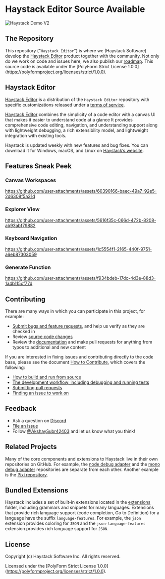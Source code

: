 # Haystack Editor Source Available

![Haystack Demo V2](https://github.com/user-attachments/assets/dfda79d9-1025-4b03-8c4f-20e3a41a5f08)

## The Repository

This repository ("`Haystack Editor`") is where we (Haystack Software) develop the [Haystack Editor](https://haystackeditor.com/) product together with the community. Not only do we work on code and issues here, we also publish our [roadmap](https://github.com/haystackeditor/haystack-editor/wiki/Roadmap). This source code is available under the [PolyForm Strict License 1.0.0] (https://polyformproject.org/licenses/strict/1.0.0).

## Haystack Editor

[Haystack Editor](https://haystackeditor.com/) is a distribution of the `Haystack Editor` repository with specific customizations released under a [terms of service](https://github.com/haystackeditor/haystack-tos/blob/main/license.txt/).

[Haystack Editor](https://haystackeditor.com) combines the simplicity of a code editor with a canvas UI that makes it easier to understand code at a glance It provides comprehensive code editing, navigation, and understanding support along with lightweight debugging, a rich extensibility model, and lightweight integration with existing tools.

Haystack is updated weekly with new features and bug fixes. You can download it for Windows, macOS, and Linux on [Haystack’s website](https://haystackeditor.com).

## Features Sneak Peek 
### Canvas Workspaces

https://github.com/user-attachments/assets/60390166-baec-49a7-92e5-2d6308f5a31d

### Explorer View

https://github.com/user-attachments/assets/5616f35c-066d-472b-8208-ab93abf79882

### Keyboard Navigation

https://github.com/user-attachments/assets/1c5554f1-2165-440f-9751-a6eb87303059

### Generate Function

https://github.com/user-attachments/assets/f934bdeb-17dc-4d3e-88d3-1a4b115cf77d

## Contributing

There are many ways in which you can participate in this project, for example:

- [Submit bugs and feature requests](https://github.com/haystackeditor/haystack-editor/issues), and help us verify as they are checked in
- Review [source code changes](https://github.com/haystackeditor/haystack-editor/pulls)
- Review the [documentation](https://github.com/haystackeditor/haystack-editor/wiki) and make pull requests for anything from typos to additional and new content

If you are interested in fixing issues and contributing directly to the code base, please see the document [How to Contribute](https://github.com/haystackeditor/haystack-editor/wiki/How-to-Contribute), which covers the following:

- [How to build and run from source](https://github.com/haystackeditor/haystack-editor/wiki/How-to-Contribute#build)
- [The development workflow, including debugging and running tests](https://github.com/haystackeditor/haystack-editor/wiki/How-to-Contribute#build)
- [Submitting pull requests](https://github.com/haystackeditor/haystack-editor/wiki/How-to-Contribute#build)
- [Finding an issue to work on](https://github.com/haystackeditor/haystack-editor/wiki/How-to-Contribute#build)

## Feedback

- Ask a question on [Discord](https://discord.gg/apFrN6ABxc)
- [File an issue](https://github.com/haystackeditor/haystack-editor/issues)
- Follow [@AkshaySubr42403](https://x.com/AkshaySubr42403) and let us know what you think!

## Related Projects

Many of the core components and extensions to Haystack live in their own repositories on GitHub. For example, the [node debug adapter](https://github.com/microsoft/vscode-node-debug) and the [mono debug adapter](https://github.com/microsoft/vscode-mono-debug) repositories are separate from each other. Another example is the [Pixi repository](https://github.com/haystackeditor/pixijs).

## Bundled Extensions

Haystack includes a set of built-in extensions located in the [extensions](extensions) folder, including grammars and snippets for many languages. Extensions that provide rich language support (code completion, Go to Definition) for a language have the suffix `language-features`. For example, the `json` extension provides coloring for `JSON` and the `json-language-features` extension provides rich language support for `JSON`.

## License

Copyright (c) Haystack Software Inc. All rights reserved.

Licensed under the [PolyForm Strict License 1.0.0] (https://polyformproject.org/licenses/strict/1.0.0).
